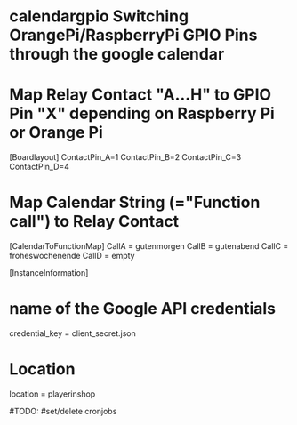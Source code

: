 # calendargpio Switching OrangePi/RaspberryPi GPIO Pins through the google calendar

# Map Relay Contact "A...H" to GPIO Pin "X" depending on Raspberry Pi or Orange Pi

[Boardlayout]
ContactPin_A=1
ContactPin_B=2
ContactPin_C=3
ContactPin_D=4

# Map Calendar String (="Function call") to Relay Contact

[CalendarToFunctionMap]
CallA = gutenmorgen
CallB = gutenabend
CallC = froheswochenende
CallD = empty



[InstanceInformation]

# name of the Google API credentials
credential_key = client_secret.json

# Location
location = playerinshop

#TODO:
#set/delete cronjobs

